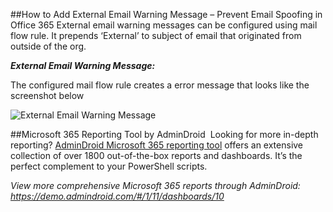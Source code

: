 ##How to Add External Email Warning Message – Prevent Email Spoofing in Office 365
External email warning messages can be configured using mail flow rule. It prepends ‘External’ to subject of email that originated from outside of the org.

***External Email Warning Message:*** 

The configured mail flow rule creates a error message that looks like the screenshot below

![External Email Warning Message](https://o365reports.com/wp-content/uploads/2020/03/prevent-name-spoofing.png?v=1705576804) 

##Microsoft 365 Reporting Tool by AdminDroid 
Looking for more in-depth reporting? [AdminDroid Microsoft 365 reporting tool](https://admindroid.com/?src=GitHub) offers an extensive collection of over 1800 out-of-the-box reports and dashboards. It’s the perfect complement to your PowerShell scripts. 

*View more comprehensive Microsoft 365 reports through AdminDroid: <https://demo.admindroid.com/#/1/11/dashboards/10>*